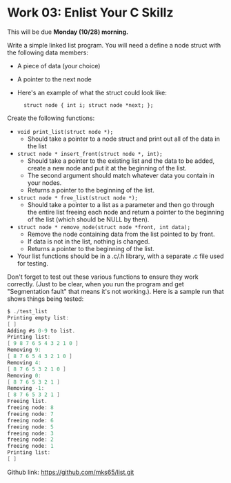 # Work 03: Enlist Your C Skillz

This will be due **Monday (10/28) morning.**

Write a simple linked list program. You will need a define a node struct with the following data members:
- A piece of data (your choice)
- A pointer to the next node
- Here's an example of what the struct could look like:

        struct node { int i; struct node *next; };

Create the following functions:
- `void print_list(struct node *);`
    - Should take a pointer to a node struct and print out all of the data in the list
- `struct node * insert_front(struct node *, int);`
    - Should take a pointer to the existing list and the data to be added, create a new node and put it at the beginning of the list.
    - The second argument should match whatever data you contain in your nodes.
    - Returns a pointer to the beginning of the list.
- `struct node * free_list(struct node *);`
    - Should take a pointer to a list as a parameter and then go through the entire list freeing each node and return a pointer to the beginning of the list (which should be NULL by then).  
- `struct node * remove_node(struct node *front, int data);`
    - Remove the node containing data from the list pointed to by front.
    - If data is not in the list, nothing is changed.
    - Returns a pointer to the beginning of the list.
- Your list functions should be in a .c/.h library, with a separate .c file used for testing.              

Don't forget to test out these various functions to ensure they work correctly. (Just to be clear, when you run the program and get "Segmentation fault" that means it's not working.). Here is a sample run that shows things being tested:
```c
$ ./test_list 
Printing empty list:
[ ]
Adding #s 0-9 to list.
Printing list:
[ 9 8 7 6 5 4 3 2 1 0 ]
Removing 9:
[ 8 7 6 5 4 3 2 1 0 ]
Removing 4:
[ 8 7 6 5 3 2 1 0 ]
Removing 0:
[ 8 7 6 5 3 2 1 ]
Removing -1:
[ 8 7 6 5 3 2 1 ]
Freeing list.
freeing node: 8
freeing node: 7
freeing node: 6
freeing node: 5
freeing node: 3
freeing node: 2
freeing node: 1
Printing list:
[ ]
```

Github link:
https://github.com/mks65/list.git
